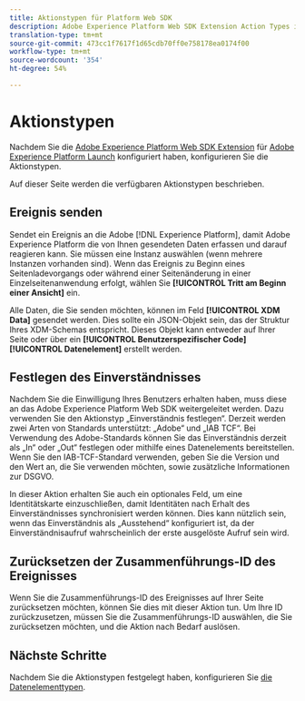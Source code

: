 ```yaml
---
title: Aktionstypen für Platform Web SDK
description: Adobe Experience Platform Web SDK Extension Action Types in Adobe Experience Platform Launch
translation-type: tm+mt
source-git-commit: 473cc1f7617f1d65cdb70ff0e758178ea0174f00
workflow-type: tm+mt
source-wordcount: '354'
ht-degree: 54%

---
```



# Aktionstypen

Nachdem Sie die [Adobe Experience Platform Web SDK Extension](web-sdk-extension.md) für [Adobe Experience Platform Launch](https://experienceleague.adobe.com/docs/launch.html) konfiguriert haben, konfigurieren Sie die Aktionstypen.

Auf dieser Seite werden die verfügbaren Aktionstypen beschrieben.

## Ereignis senden

Sendet ein Ereignis an die Adobe [!DNL Experience Platform], damit Adobe Experience Platform die von Ihnen gesendeten Daten erfassen und darauf reagieren kann. Sie müssen eine Instanz auswählen (wenn mehrere Instanzen vorhanden sind). Wenn das Ereignis zu Beginn eines Seitenladevorgangs oder während einer Seitenänderung in einer Einzelseitenanwendung erfolgt, wählen Sie **[!UICONTROL Tritt am Beginn einer Ansicht]** ein.

Alle Daten, die Sie senden möchten, können im Feld **[!UICONTROL XDM Data]** gesendet werden. Dies sollte ein JSON-Objekt sein, das der Struktur Ihres XDM-Schemas entspricht. Dieses Objekt kann entweder auf Ihrer Seite oder über ein **[!UICONTROL Benutzerspezifischer Code]** **[!UICONTROL Datenelement]** erstellt werden.

## Festlegen des Einverständnisses

Nachdem Sie die Einwilligung Ihres Benutzers erhalten haben, muss diese an das Adobe Experience Platform Web SDK weitergeleitet werden. Dazu verwenden Sie den Aktionstyp „Einverständnis festlegen“. Derzeit werden zwei Arten von Standards unterstützt: „Adobe“ und „IAB TCF“. Bei Verwendung des Adobe-Standards können Sie das Einverständnis derzeit als „In“ oder „Out“ festlegen oder mithilfe eines Datenelements bereitstellen. Wenn Sie den IAB-TCF-Standard verwenden, geben Sie die Version und den Wert an, die Sie verwenden möchten, sowie zusätzliche Informationen zur DSGVO.

In dieser Aktion erhalten Sie auch ein optionales Feld, um eine Identitätskarte einzuschließen, damit Identitäten nach Erhalt des Einverständnisses synchronisiert werden können. Dies kann nützlich sein, wenn das Einverständnis als „Ausstehend“ konfiguriert ist, da der Einverständnisaufruf wahrscheinlich der erste ausgelöste Aufruf sein wird.

## Zurücksetzen der Zusammenführungs-ID des Ereignisses

Wenn Sie die Zusammenführungs-ID des Ereignisses auf Ihrer Seite zurücksetzen möchten, können Sie dies mit dieser Aktion tun. Um Ihre ID zurückzusetzen, müssen Sie die Zusammenführungs-ID auswählen, die Sie zurücksetzen möchten, und die Aktion nach Bedarf auslösen.

## Nächste Schritte

Nachdem Sie die Aktionstypen festgelegt haben, konfigurieren Sie [die Datenelementtypen](data-element-types.md).